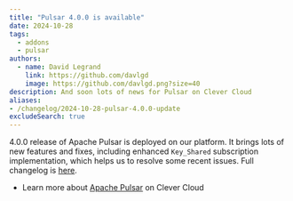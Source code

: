 ```yaml
---
title: "Pulsar 4.0.0 is available"
date: 2024-10-28
tags:
  - addons
  - pulsar
authors:
  - name: David Legrand
    link: https://github.com/davlgd
    image: https://github.com/davlgd.png?size=40
description: And soon lots of news for Pulsar on Clever Cloud
aliases:
- /changelog/2024-10-28-pulsar-4.0.0-update
excludeSearch: true
---
```


4.0.0 release of Apache Pulsar is deployed on our platform. It brings lots of new features and fixes, including enhanced `Key_Shared` subscription implementation, which helps us to resolve some recent issues. Full changelog is [here](https://github.com/apache/pulsar/releases/tag/v4.0.0).

- Learn more about [Apache Pulsar](https://www.clever-cloud.com/product/pulsar/) on Clever Cloud
